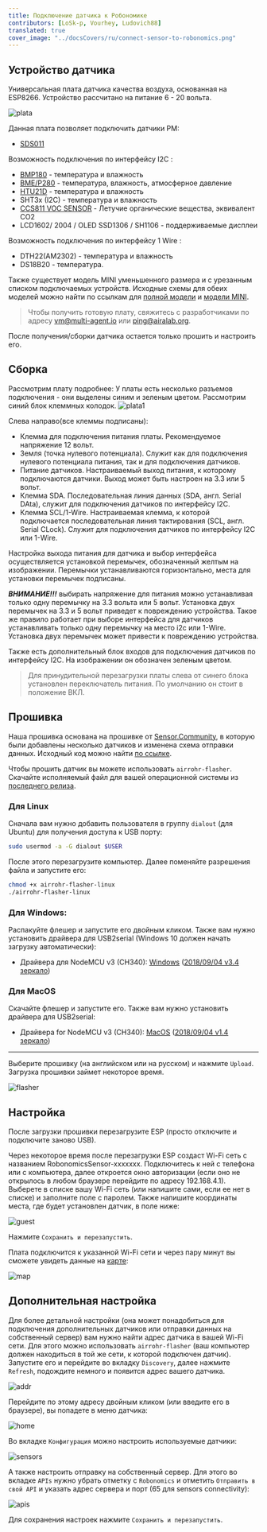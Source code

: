 ```yaml
---
title: Подключение датчика к Робономике
contributors: [LoSk-p, Vourhey, Ludovich88]
translated: true
cover_image: "../docsCovers/ru/connect-sensor-to-robonomics.png"
---
```


## Устройство датчика

Универсальная плата датчика качества воздуха, основанная на ESP8266. Устройство рассчитано на питание 6 - 20 вольта.

![plata](../images/sensors-connectivity/plata.png)

Данная плата позволяет подключить датчики PM:

- [SDS011](https://cdn-reichelt.de/documents/datenblatt/X200/SDS011-DATASHEET.pdf)

Возможность подключения по интерфейсу I2C :

- [BMP180](https://cdn-shop.adafruit.com/datasheets/BST-BMP180-DS000-09.pdf) - температура и влажность
- [BME/P280](https://www.mouser.com/datasheet/2/783/BST-BME280-DS002-1509607.pdf) - температура, влажность, атмосферное давление
- [HTU21D](https://eu.mouser.com/ProductDetail/Measurement-Specialties/HTU21D?qs=tx5doIiTu8oixw1WN5Uy8A%3D%3D) - температура и влажность
- SHT3x (I2C) - температура и влажность
- [CCS811 VOC SENSOR](https://www.sciosense.com/wp-content/uploads/documents/Application-Note-Baseline-Save-and-Restore-on-CCS811.pdf) - Летучие органические вещества, эквивалент СО2
- LCD1602/ 2004 / OLED SSD1306 /  SH1106 - поддерживаемые дисплеи

Возможность подключения по интерфейсу 1 Wire :

- DTH22(AM2302) - температура и влажность
- DS18B20 - температура.

Также существует модель MINI уменьшенного размера и с урезанным списком подключаемых устройств. Исходные схемы для обеих моделей можно найти по ссылкам для [полной модели](https://oshwlab.com/ludovich88/aira_sensor_rev0-1) и [модели MINI](https://oshwlab.com/ludovich88/aira_sensor_d1_mini).

> Чтобы получить готовую плату, свяжитесь с разработчиками по адресу vm@multi-agent.io или ping@airalab.org.

После получения/сборки датчика остается только прошить и настроить его.

## Сборка

Рассмотрим плату подробнее:
У платы есть несколько разъемов подключения - они выделены синим и зеленым цветом. Рассмотрим синий блок клеммных колодок.
![plata1](../images/sensors-connectivity/plata1.png)

Слева направо(все клеммы подписаны):
- Клемма для подключения питания платы. Рекомендуемое напряжение 12 вольт. 
- Земля (точка нулевого потенциала). Служит как для подключения нулевого потенциала питания, так и для подключения датчиков.
- Питание датчиков. Настраиваемый выход питания, к которому подключаются датчики. Выход может быть настроен на 3.3 или 5 вольт.
- Клемма SDA. Последовательная линия данных (SDA, англ. Serial DAta), служит для подключения датчиков по интерфейсу I2C.
- Клемма SСL/1-Wire. Настраиваемая клемма, к которой подключается последовательная линия тактирования (SCL, англ. Serial CLock). Служит для подключения датчиков по интерфейсу I2C или 1-Wire.

Настройка выхода питания для датчика и выбор интерфейса осуществляется установкой перемычек, обозначенный желтым на изображении.
Перемычки устанавливаются горизонтально, места для установки перемычек подписаны. 

***ВНИМАНИЕ!!!*** выбирать напряжение для питания можно устанавливая только одну перемычку на 3.3 вольта или 5 вольт. Установка двух перемычек на 3.3 и 5 вольт приведет к повреждению устройства. Такое же правило работает при выборе интерфейса для датчиков устанавливать только одну перемычку на место i2c или 1-Wire. Установка двух перемычек может привести к повреждению устройства. 


Также есть дополнительный блок входов для подключения датчиков по интерфейсу I2C. На изображении он обозначен зеленым цветом.

> Для принудительной перезагрузки платы слева от синего блока установлен переключатель питания. По умолчанию он стоит в положение ВКЛ.
## Прошивка

Наша прошивка основана на прошивке от [Sensor.Community](https://github.com/opendata-stuttgart/sensors-software), в которую были добавлены несколько датчиков и изменена схема отправки данных. Исходный код можно найти [по ссылке](https://github.com/LoSk-p/sensors-software/tree/master/airrohr-firmware). 

Чтобы прошить датчик вы можете использовать `airrohr-flasher`. Скачайте исполняемый файл для вашей операционной системы из [последнего релиза](https://github.com/airalab/sensors-connectivity/releases).

### Для Linux

Сначала вам нужно добавить пользователя в группу `dialout` (для Ubuntu) для получения доступа к USB порту:

```bash
sudo usermod -a -G dialout $USER
```

После этого перезагрузите компьютер. Далее поменяйте разрешения файла и запустите его:

```bash
chmod +x airrohr-flasher-linux
./airrohr-flasher-linux
```

### Для Windows:
Распакуйте флешер и запустите его двойным кликом. Также вам нужно установить драйвера для USB2serial (Windows 10 должен начать загрузку автоматически):

* Драйвера для NodeMCU v3 (CH340): [Windows](http://www.wch.cn/downloads/file/5.html) ([2018/09/04 v3.4 зеркало](https://d.inf.re/luftdaten/CH341SER.ZIP))

### Для MacOS
Скачайте флешер и запустите его. Также вам нужно установить драйвера для USB2serial: 
* Драйвера for NodeMCU v3 (CH340): [MacOS](http://www.wch.cn/downloads/file/178.html) ([2018/09/04 v1.4 зеркало](https://d.inf.re/luftdaten/CH341SER_MAC.ZIP))

---

Выберите прошивку (на английском или на русском) и нажмите `Upload`. Загрузка прошивки займет некоторое время.

![flasher](../images/sensors-connectivity/7_flasher.jpg)

## Настройка

После загрузки прошивки перезагрузите ESP (просто отключите и подключите заново USB).

Через некоторое время после перезагрузки ESP создаст Wi-Fi сеть с названием RobonomicsSensor-xxxxxxx. Подключитесь к ней с телефона или с компьютера, далее откроется окно авторизации (если оно не открылось в любом браузере перейдите по адресу 192.168.4.1). Выберете в списке вашу Wi-Fi сеть (или напишите сами, если ее нет в списке) и заполните поле с паролем. Также напишите координаты места, где будет установлен датчик, в поле ниже:

![guest](../images/sensors-connectivity/guest_ru.jpg)

Нажмите `Сохранить и перезапустить`.

Плата подключится к указанной Wi-Fi сети и через пару минут вы сможете увидеть данные на [карте](https://sensors.robonomics.network/#/):

![map](../images/sensors-connectivity/14_map.jpg)

## Дополнительная настройка

Для более детальной настройки (она может понадобиться для подключения дополнительных датчиков или отправки данных на собственный сервер) вам нужно найти адрес датчика в вашей Wi-Fi сети. Для этого можно использовать `airrohr-flasher` (ваш компьютер должен находиться в той же сети, к которой подключен датчик). Запустите его и перейдите во вкладку `Discovery`, далее нажмите `Refresh`, подождите немного и появится адрес вашего датчика.

![addr](../images/sensors-connectivity/11_flaser2.jpg)

Перейдите по этому адресу двойным кликом (или введите его в браузере), вы попадете в меню датчика:

![home](../images/sensors-connectivity/home_ru.png)

Во вкладке `Конфигурация` можно настроить используемые датчики:

![sensors](../images/sensors-connectivity/sensors_ru.png)

А также настроить отправку на собственный сервер. Для этого во вкладке `APIs` нужно убрать отметку с `Robonomics` и отметить `Отправить в свой API` и указать адрес сервера и порт (65 для sensors connectivity):

![apis](../images/sensors-connectivity/apis_ru.png)

Для сохранения настроек нажмите `Сохранить и перезапустить`.